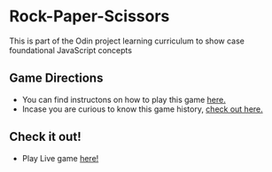 # Rock-Paper-Scissors
This is part of the Odin project learning curriculum to show case foundational JavaScript concepts

## Game Directions
- You can find instructons on how to play this game [here.](https://www.youtube.com/watch?v=ND4fd6yScBM)
- Incase you are curious to know this game history, [check out here.](https://en.wikipedia.org/wiki/Rock_paper_scissors)

## Check it out!
- Play Live game [here!](https://wodpachua.github.io/Rock-Paper-Scissors/)